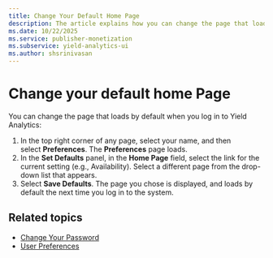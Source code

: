 ```yaml
---
title: Change Your Default Home Page
description: The article explains how you can change the page that loads by default when you log in to Yield Analytics. You can also customize the default login page.
ms.date: 10/22/2025
ms.service: publisher-monetization
ms.subservice: yield-analytics-ui
ms.author: shsrinivasan
---
```


# Change your default home Page

You can change the page that loads by default when you log in to Yield Analytics:

1. In the top right corner of any page, select your name, and then select **Preferences**. The **Preferences** page loads.
1. In the **Set Defaults** panel, in the **Home Page** field, select the link for the current setting (e.g., Availability). Select a different page from the drop-down list that appears.
1. Select **Save Defaults**. The page you chose is displayed, and loads by default the next time you log in to the system.

## Related topics

- [Change Your Password](change-your-password.md)
- [User Preferences](user-preferences.md)
